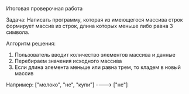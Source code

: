 Итоговая проверочная работа

Задача:
Написать программу, которая из имеющегося массива строк формирует массив из строк, длина которых меньше либо равна 3 символа. 


Алгоритм решения:
  1) Пользователь вводит количество элементов массива и данные
  2) Перебираем  значения исходного массива
  3) Если длина элемента меньше или равна трем, то кладем в новый массив

  Например: 
["молоко", "не", "купи"]   ---->  ["не"]
